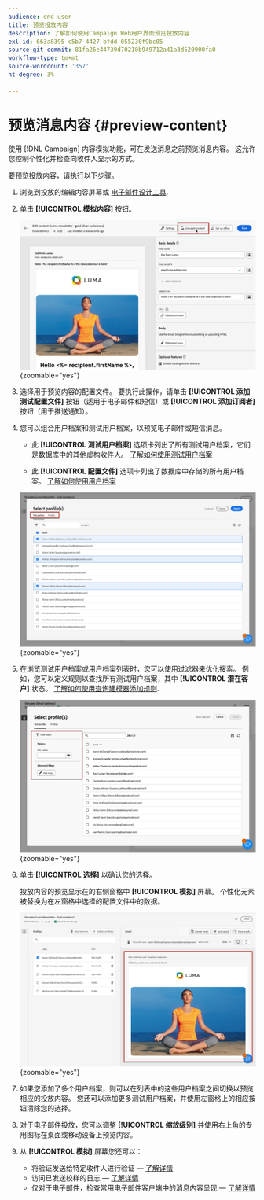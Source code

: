 ```yaml
---
audience: end-user
title: 预览投放内容
description: 了解如何使用Campaign Web用户界面预览投放内容
exl-id: 663a8395-c5b7-4427-bfdd-055230f9bc05
source-git-commit: 81fa26e44739d70218b949712a41a3d520900fa0
workflow-type: tm+mt
source-wordcount: '357'
ht-degree: 3%

---
```



# 预览消息内容 {#preview-content}

使用 [!DNL Campaign] 内容模拟功能，可在发送消息之前预览消息内容。 这允许您控制个性化并检查向收件人显示的方式。

要预览投放内容，请执行以下步骤。

1. 浏览到投放的编辑内容屏幕或 [电子邮件设计工具](../email/get-started-email-designer.md).

1. 单击 **[!UICONTROL 模拟内容]** 按钮。

   ![](assets/simulate-button.png){zoomable=&quot;yes&quot;}

1. 选择用于预览内容的配置文件。 要执行此操作，请单击 **[!UICONTROL 添加测试配置文件]** 按钮（适用于电子邮件和短信）或 **[!UICONTROL 添加订阅者]** 按钮（用于推送通知）。

1. 您可以组合用户档案和测试用户档案，以预览电子邮件或短信消息。

   * 此 **[!UICONTROL 测试用户档案]** 选项卡列出了所有测试用户档案，它们是数据库中的其他虚构收件人。 [了解如何使用测试用户档案](../audience/test-profiles.md)

   * 此 **[!UICONTROL 配置文件]** 选项卡列出了数据库中存储的所有用户档案。 [了解如何使用用户档案](../audience/about-recipients.md)

   ![](assets/simulate-select-profiles.png){zoomable=&quot;yes&quot;}

1. 在浏览测试用户档案或用户档案列表时，您可以使用过滤器来优化搜索。 例如，您可以定义规则以查找所有测试用户档案，其中 **[!UICONTROL 潜在客户]** 状态。 [了解如何使用查询建模器添加规则](../query/query-modeler-overview.md).

   ![](assets/simulate-test-profile-filter.png){zoomable=&quot;yes&quot;}

1. 单击 **[!UICONTROL 选择]** 以确认您的选择。

   投放内容的预览显示在的右侧窗格中 **[!UICONTROL 模拟]** 屏幕。 个性化元素被替换为在左窗格中选择的配置文件中的数据。

   ![](assets/simulate-preview.png){zoomable=&quot;yes&quot;}

1. 如果您添加了多个用户档案，则可以在列表中的这些用户档案之间切换以预览相应的投放内容。 您还可以添加更多测试用户档案，并使用左窗格上的相应按钮清除您的选择。

1. 对于电子邮件投放，您可以调整 **[!UICONTROL 缩放级别]** 并使用右上角的专用图标在桌面或移动设备上预览内容。

1. 从 **[!UICONTROL 模拟]** 屏幕您还可以：
   * 将验证发送给特定收件人进行验证 —  [了解详情](test-deliveries.md)
   * 访问已发送校样的日志 —  [了解详情](test-deliveries.md#access-test-deliveries)
   * 仅对于电子邮件，检查常用电子邮件客户端中的消息内容呈现 —  [了解详情](email-rendering.md)



